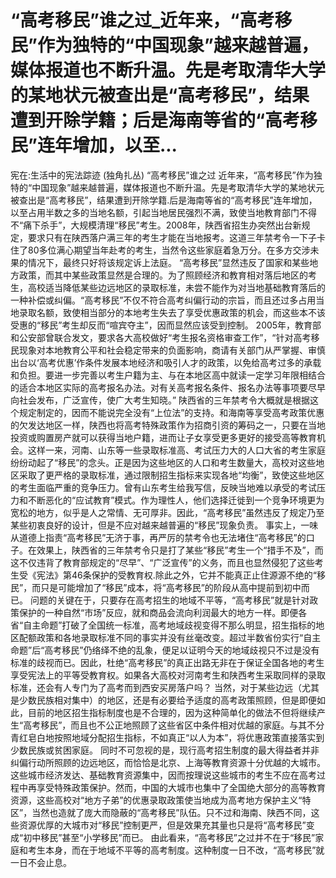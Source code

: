 # “高考移民”谁之过_近年来，“高考移民”作为独特的“中国现象”越来越普遍，媒体报道也不断升温。先是考取清华大学的某地状元被查出是“高考移民”，结果遭到开除学籍；后是海南等省的“高考移民”连年增加，以至...

宪在:生活中的宪法踪迹 (独角扎丛)
“高考移民”谁之过
近年来，“高考移民”作为独特的“中国现象”越来越普遍，媒体报道也不断升温。先是考取清华大学的某地状元被查出是“高考移民”，结果遭到开除学籍.后是海南等省的“高考移民”连年增加，以至占用半数之多的当地名额，引起当地居民强烈不满，致使当地教育部门不得不“痛下杀手”，大规模清理“移民”考生。2008年，陕西省招生办突然出台新规定，要求只有在陕西落户满三年的考生才能在当地报考。这道三年禁考令一下子卡住了80多位满心期望当年赴考的考生，当然令这些家庭着急万分。在多方交涉未果的情况下，最终只好将该规定诉上法庭。
“高考移民”显然违反了国家和某些地方政策，而其中某些政策显然是合理的。为了照顾经济和教育相对落后地区的考生，高校适当降低某些边远地区的录取标准，未尝不能作为对当地基础教育落后的一种补偿或纠偏。“高考移民”不仅不符合高考纠偏行动的宗旨，而且还过多占用当地录取名额，致使相当部分的本地考生失去了享受优惠政策的机会，而这些本不该受惠的“移民”考生却反而“喧宾夺主”，因而显然应该受到控制。
2005年，教育部和公安部曾联合发文，要求各大高校做好“考生报名资格审查工作”，“针对高考移民现象对本地教育公平和社会稳定带来的负面影响，商请有关部门从严掌握、审慎出台以‘高考优惠’作条件发展本地经济和吸引人才的政策，以免给高考过多的承载和负担。要进一步完善以考生户籍为主、与在本地区高中就读一定学习年限相结合的适合本地区实际的高考报名办法。对有关高考报名条件、报名办法等事项要尽早向社会发布，广泛宣传，使广大考生知晓。”
陕西省的三年禁考令大概就是根据这个规定制定的，因而不能说完全没有“上位法”的支持。和海南等享受高考政策优惠的欠发达地区一样，陕西也将高考特殊政策作为招商引资的筹码之一，只要在当地投资或购置房产就可以获得当地户籍，进而让子女享受更多更好的接受高等教育机会。这样一来，河南、山东等一些录取标准高、考试压力大的人口大省的考生家庭纷纷动起了“移民”的念头。正是因为这些地区的人口和考生数量大，高校对这些地区采取了更严格的录取标准，通过限制招生指标来实现各地“均衡”，致使这些地区的考生面临严重的竞争压力。曾有山东考生给我写信，反映当地难以承受的考试压力和不断恶化的“应试教育”模式。作为理性人，他们选择迁徙到一个竞争环境更为宽松的地方，似乎是人之常情、无可厚非。因此，“高考移民”虽然违反了规定乃至某些初衷良好的设计，但是不应对越来越普遍的“移民”现象负责。
事实上，一味从道德上指责“高考移民”无济于事，再严厉的禁考令也无法堵住“高考移民”的口子。在效果上，陕西省的三年禁考令只是打了某些“移民”考生一个“措手不及”，而这不仅违背了教育部规定的“尽早”、“广泛宣传”的义务，而且也显然侵犯了这些考生受《宪法》第46条保护的受教育权.除此之外，它并不能真正止住源源不绝的“移民”，而只是可能增加了“移民”成本，将“高考移民”的阶段从高中提前到初中而已。
问题的关键在于，只要存在高考招生的地域不平等，“高考移民”就是针对政策保护的一种自然“市场”反应，就和商品会流向利润最大的地方一样。即便各省“自主命题”打破了全国统一标准，高考地域歧视变得不那么明显，招生指标的地区配额政策和各地录取标准不同的事实并没有丝毫改变。超过半数省份实行“自主命题”后“高考移民”仍络绎不绝的乱象，便足以证明今天的地域歧视只不过是没有标准的歧视而已。因此，杜绝“高考移民”的真正出路无非在于保证全国各地的考生享受宪法上的平等受教育权。如果各大高校对河南考生和陕西考生采取同样的录取标准，还会有人专门为了高考而到西安买房落户吗？
当然，对于某些边远（尤其是少数民族相对集中）的地区，还是有必要给予适度的高考政策照顾，但是即便如此，目前的地区招生指标制度也是不合理的，因为这种简单化的做法不但将继续产生“高考移民”，而且也不公正地照顾了这些省区中条件相对优越的家庭。与其不分青红皂白地按照地域分配招生指标，不如真正“以人为本”，将优惠政策直接落实到少数民族或贫困家庭。
同时不可忽视的是，现行高考招生制度的最大得益者并非纠偏行动所照顾的边远地区，而恰恰是北京、上海等教育资源十分优越的大城市。这些城市经济发达、基础教育资源集中，因而按理说这些城市的考生不应在高考过程中再享受特殊政策保护。然而，中国的大城市也集中了全国绝大部分的高等教育资源，这些高校对“地方子弟”的优惠录取政策使当地成为高考地方保护主义“特区”，当然也造就了庞大而隐蔽的“高考移民”队伍。只不过和海南、陕西不同，这些资源优厚的大城市对“移民”控制更严，但是效果充其量也只是将“高考移民”变成“初中移民”甚至“小学移民”而已。
由此看来，“高考移民”之过并不在于“移民”家庭和考生本身，而在于地域不平等的高考制度。这种制度一日不改，“高考移民”就一日不会止息。